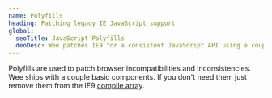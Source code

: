 ```yaml
---
name: Polyfills
heading: Patching legacy IE JavaScript support
global:
  seoTitle: JavaScript Polyfills
  deoDesc: Wee patches IE9 for a consistent JavaScript API using a couple critical polyfills to support placeholders and slicing NodeLists.
---
```


Polyfills are used to patch browser incompatibilities and inconsistencies. Wee ships with a couple basic components. If you don't need them just remove them from the IE9 [compile array](/build/config#project).